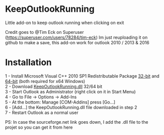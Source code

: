 # KeepOutlookRunning

Little add-on to keep outlook running when clicking on exit

Credit goes to @Tim Eck on Superuser (https://superuser.com/users/78284/tim-eck) 
Im just reuploading it on github to make a save, this add-on work for outlook 2010 / 2013 & 2016 

# Installation 

1 - Install Microsoft Visual C++ 2010 SP1 Redistributable Package [32-bit](http://www.microsoft.com/en-us/download/details.aspx?id=8328) and [64-bit](http://www.microsoft.com/en-us/download/details.aspx?id=13523) (both required for x64 Windows)  
2 - Download [KeepOutlookRunning.dll](http://sourceforge.net/projects/keepoutlook/files/0.0.1/)  32/64 bit  
3 - Start Outlook as Administrator (right click on it in Start Menu)  
4 - Go to File -> Options -> Add-Ins  
5 - At the bottom: Manage [COM-Addins] press [Go...]  
6 - [Add...] the KeepOutlookRunning.dll file downloaded in step 2  
7 - Restart Outlook as a normal user  

PS: In case the sourceforge.net link goes down, I add the .dll file to the projet so you can get it from here  
